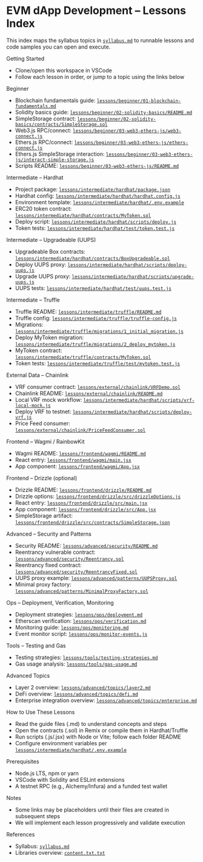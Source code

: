 # EVM dApp Development – Lessons Index

This index maps the syllabus topics in [`syllabus.md`](syllabus.md) to runnable lessons and code samples you can open and execute.

Getting Started
- Clone/open this workspace in VSCode
- Follow each lesson in order, or jump to a topic using the links below

Beginner
- Blockchain fundamentals guide: [`lessons/beginner/01-blockchain-fundamentals.md`](lessons/beginner/01-blockchain-fundamentals.md)
- Solidity basics guide: [`lessons/beginner/02-solidity-basics/README.md`](lessons/beginner/02-solidity-basics/README.md)
- SimpleStorage contract: [`lessons/beginner/02-solidity-basics/contracts/SimpleStorage.sol`](lessons/beginner/02-solidity-basics/contracts/SimpleStorage.sol)
- Web3.js RPC/connect: [`lessons/beginner/03-web3-ethers-js/web3-connect.js`](lessons/beginner/03-web3-ethers-js/web3-connect.js)
- Ethers.js RPC/connect: [`lessons/beginner/03-web3-ethers-js/ethers-connect.js`](lessons/beginner/03-web3-ethers-js/ethers-connect.js)
- Ethers.js SimpleStorage interaction: [`lessons/beginner/03-web3-ethers-js/interact-simple-storage.js`](lessons/beginner/03-web3-ethers-js/interact-simple-storage.js)
- Scripts README: [`lessons/beginner/03-web3-ethers-js/README.md`](lessons/beginner/03-web3-ethers-js/README.md)

Intermediate – Hardhat
- Project package: [`lessons/intermediate/hardhat/package.json`](lessons/intermediate/hardhat/package.json)
- Hardhat config: [`lessons/intermediate/hardhat/hardhat.config.js`](lessons/intermediate/hardhat/hardhat.config.js)
- Environment template: [`lessons/intermediate/hardhat/.env.example`](lessons/intermediate/hardhat/.env.example)
- ERC20 token contract: [`lessons/intermediate/hardhat/contracts/MyToken.sol`](lessons/intermediate/hardhat/contracts/MyToken.sol)
- Deploy script: [`lessons/intermediate/hardhat/scripts/deploy.js`](lessons/intermediate/hardhat/scripts/deploy.js)
- Token tests: [`lessons/intermediate/hardhat/test/token.test.js`](lessons/intermediate/hardhat/test/token.test.js)

Intermediate – Upgradeable (UUPS)
- Upgradeable Box contracts: [`lessons/intermediate/hardhat/contracts/BoxUpgradeable.sol`](lessons/intermediate/hardhat/contracts/BoxUpgradeable.sol)
- Deploy UUPS proxy: [`lessons/intermediate/hardhat/scripts/deploy-uups.js`](lessons/intermediate/hardhat/scripts/deploy-uups.js)
- Upgrade UUPS proxy: [`lessons/intermediate/hardhat/scripts/upgrade-uups.js`](lessons/intermediate/hardhat/scripts/upgrade-uups.js)
- UUPS tests: [`lessons/intermediate/hardhat/test/uups.test.js`](lessons/intermediate/hardhat/test/uups.test.js)

Intermediate – Truffle
- Truffle README: [`lessons/intermediate/truffle/README.md`](lessons/intermediate/truffle/README.md)
- Truffle config: [`lessons/intermediate/truffle/truffle-config.js`](lessons/intermediate/truffle/truffle-config.js)
- Migrations: [`lessons/intermediate/truffle/migrations/1_initial_migration.js`](lessons/intermediate/truffle/migrations/1_initial_migration.js)
- Deploy MyToken migration: [`lessons/intermediate/truffle/migrations/2_deploy_mytoken.js`](lessons/intermediate/truffle/migrations/2_deploy_mytoken.js)
- MyToken contract: [`lessons/intermediate/truffle/contracts/MyToken.sol`](lessons/intermediate/truffle/contracts/MyToken.sol)
- Token tests: [`lessons/intermediate/truffle/test/mytoken.test.js`](lessons/intermediate/truffle/test/mytoken.test.js)

External Data – Chainlink
- VRF consumer contract: [`lessons/external/chainlink/VRFDemo.sol`](lessons/external/chainlink/VRFDemo.sol)
- Chainlink README: [`lessons/external/chainlink/README.md`](lessons/external/chainlink/README.md)
- Local VRF mock workflow: [`lessons/intermediate/hardhat/scripts/vrf-local-mock.js`](lessons/intermediate/hardhat/scripts/vrf-local-mock.js)
- Deploy VRF to testnet: [`lessons/intermediate/hardhat/scripts/deploy-vrf.js`](lessons/intermediate/hardhat/scripts/deploy-vrf.js)
- Price Feed consumer: [`lessons/external/chainlink/PriceFeedConsumer.sol`](lessons/external/chainlink/PriceFeedConsumer.sol)

Frontend – Wagmi / RainbowKit
- Wagmi README: [`lessons/frontend/wagmi/README.md`](lessons/frontend/wagmi/README.md)
- React entry: [`lessons/frontend/wagmi/main.jsx`](lessons/frontend/wagmi/main.jsx)
- App component: [`lessons/frontend/wagmi/App.jsx`](lessons/frontend/wagmi/App.jsx)

Frontend – Drizzle (optional)
- Drizzle README: [`lessons/frontend/drizzle/README.md`](lessons/frontend/drizzle/README.md)
- Drizzle options: [`lessons/frontend/drizzle/src/drizzleOptions.js`](lessons/frontend/drizzle/src/drizzleOptions.js)
- React entry: [`lessons/frontend/drizzle/src/main.jsx`](lessons/frontend/drizzle/src/main.jsx)
- App component: [`lessons/frontend/drizzle/src/App.jsx`](lessons/frontend/drizzle/src/App.jsx)
- SimpleStorage artifact: [`lessons/frontend/drizzle/src/contracts/SimpleStorage.json`](lessons/frontend/drizzle/src/contracts/SimpleStorage.json)

Advanced – Security and Patterns
- Security README: [`lessons/advanced/security/README.md`](lessons/advanced/security/README.md)
- Reentrancy vulnerable contract: [`lessons/advanced/security/Reentrancy.sol`](lessons/advanced/security/Reentrancy.sol)
- Reentrancy fixed contract: [`lessons/advanced/security/ReentrancyFixed.sol`](lessons/advanced/security/ReentrancyFixed.sol)
- UUPS proxy example: [`lessons/advanced/patterns/UUPSProxy.sol`](lessons/advanced/patterns/UUPSProxy.sol)
- Minimal proxy factory: [`lessons/advanced/patterns/MinimalProxyFactory.sol`](lessons/advanced/patterns/MinimalProxyFactory.sol)

Ops – Deployment, Verification, Monitoring
- Deployment strategies: [`lessons/ops/deployment.md`](lessons/ops/deployment.md)
- Etherscan verification: [`lessons/ops/verification.md`](lessons/ops/verification.md)
- Monitoring guide: [`lessons/ops/monitoring.md`](lessons/ops/monitoring.md)
- Event monitor script: [`lessons/ops/monitor-events.js`](lessons/ops/monitor-events.js)

Tools – Testing and Gas
- Testing strategies: [`lessons/tools/testing-strategies.md`](lessons/tools/testing-strategies.md)
- Gas usage analysis: [`lessons/tools/gas-usage.md`](lessons/tools/gas-usage.md)

Advanced Topics
- Layer 2 overview: [`lessons/advanced/topics/layer2.md`](lessons/advanced/topics/layer2.md)
- DeFi overview: [`lessons/advanced/topics/defi.md`](lessons/advanced/topics/defi.md)
- Enterprise integration overview: [`lessons/advanced/topics/enterprise.md`](lessons/advanced/topics/enterprise.md)

How to Use These Lessons
- Read the guide files (.md) to understand concepts and steps
- Open the contracts (.sol) in Remix or compile them in Hardhat/Truffle
- Run scripts (.js/.jsx) with Node or Vite; follow each folder README
- Configure environment variables per [`lessons/intermediate/hardhat/.env.example`](lessons/intermediate/hardhat/.env.example)

Prerequisites
- Node.js LTS, npm or yarn
- VSCode with Solidity and ESLint extensions
- A testnet RPC (e.g., Alchemy/Infura) and a funded test wallet

Notes
- Some links may be placeholders until their files are created in subsequent steps
- We will implement each lesson progressively and validate execution

References
- Syllabus: [`syllabus.md`](syllabus.md)
- Libraries overview: [`content.txt.txt`](content.txt.txt)